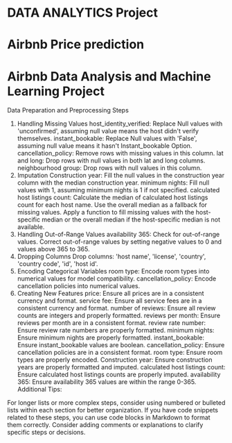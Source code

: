 # DATA ANALYTICS Project

# Airbnb Price prediction
# Airbnb Data Analysis and Machine Learning Project

Data Preparation and Preprocessing Steps
1. Handling Missing Values
host_identity_verified: Replace Null values with 'unconfirmed', assuming null value means the host didn't verify themselves.
instant_bookable: Replace Null values with 'False', assuming null value means it hasn't Instant_bookable Option.
cancellation_policy: Remove rows with missing values in this column.
lat and long: Drop rows with null values in both lat and long columns.
neighbourhood group: Drop rows with null values in this column.
2. Imputation
Construction year: Fill the null values in the construction year column with the median construction year.
minimum nights: Fill null values with 1, assuming minimum nights is 1 if not specified.
calculated host listings count:
Calculate the median of calculated host listings count for each host name.
Use the overall median as a fallback for missing values.
Apply a function to fill missing values with the host-specific median or the overall median if the host-specific median is not available.
3. Handling Out-of-Range Values
availability 365:
Check for out-of-range values.
Correct out-of-range values by setting negative values to 0 and values above 365 to 365.
4. Dropping Columns
Drop columns: 'host name', 'license', 'country', 'country code', 'id', 'host id'.
5. Encoding Categorical Variables
room type: Encode room types into numerical values for model compatibility.
cancellation_policy: Encode cancellation policies into numerical values.
6. Creating New Features
price: Ensure all prices are in a consistent currency and format.
service fee: Ensure all service fees are in a consistent currency and format.
number of reviews: Ensure all review counts are integers and properly formatted.
reviews per month: Ensure reviews per month are in a consistent format.
review rate number: Ensure review rate numbers are properly formatted.
minimum nights: Ensure minimum nights are properly formatted.
instant_bookable: Ensure instant_bookable values are boolean.
cancellation_policy: Ensure cancellation policies are in a consistent format.
room type: Ensure room types are properly encoded.
Construction year: Ensure construction years are properly formatted and imputed.
calculated host listings count: Ensure calculated host listings counts are properly imputed.
availability 365: Ensure availability 365 values are within the range 0-365.
Additional Tips:

For longer lists or more complex steps, consider using numbered or bulleted lists within each section for better organization.
If you have code snippets related to these steps, you can use code blocks in Markdown to format them correctly.
Consider adding comments or explanations to clarify specific steps or decisions.
   
